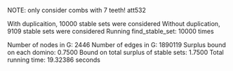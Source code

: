 NOTE: only consider combs with 7 teeth! 
att532

With duplicaition, 10000 stable sets were considered 
Without duplication, 9109 stable sets were considered 
Running find_stable_set: 10000 times 

Number of nodes in G: 2446 
Number of edges in G: 1890119 
Surplus bound on each domino: 0.7500 
Bound on total surplus of stable sets: 1.7500 
Total running time: 19.32386 seconds